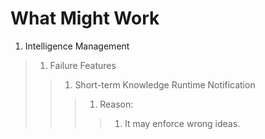# What Might Work

1. Intelligence Management

> 1. Failure Features
> > 1. Short-term Knowledge Runtime Notification
> > > 1. Reason:
> > > > 1. It may enforce wrong ideas.